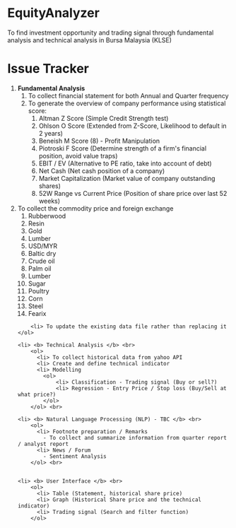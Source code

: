 # EquityAnalyzer
To find investment opportunity and trading signal through fundamental analysis and technical analysis in Bursa Malaysia (KLSE)

# Issue Tracker
<ol>
    <li> <b> Fundamental Analysis </b> <br>  
    <ol>
        <li> To collect financial statement for both Annual and Quarter frequency
        <li> To generate the overview of company performance using statistical score: <br>         
            <ol>
                <li> Altman Z Score (Simple Credit Strength test)
                <li> Ohlson O Score (Extended from Z-Score, Likelihood to default in 2 years)
                <li> Beneish M Score (8) - Profit Manipulation 
                <li> Piotroski F Score (Determine strength of a firm's financial position, avoid value traps)
                <li> EBIT / EV (Alternative to PE ratio, take into account of debt)
                <li> Net Cash (Net cash position of a company)
                <li> Market Capitalization (Market value of company outstanding shares)
                <li> 52W Range vs Current Price (Position of share price over last 52 weeks)
            </ol> 
        </ol>
        <li> To collect the commodity price and foreign exchange    
            <ol>
                <li> Rubberwood
                <li> Resin
                <li> Gold
                <li> Lumber
                <li> USD/MYR
                <li> Baltic dry
                <li> Crude oil
                <li> Palm oil
                <li> Lumber
                <li> Sugar
                <li> Poultry
                <li> Corn
                <li> Steel
                <li> Fearix
            </ol>
  
        <li> To update the existing data file rather than replacing it
    </ol>
    
    <li> <b> Technical Analysis </b> <br>  
        <ol>
          <li> To collect historical data from yahoo API
          <li> Create and define technical indicator        
          <li> Modelling        
            <ol>
                <li> Classification - Trading signal (Buy or sell?)
                <li> Regression - Entry Price / Stop loss (Buy/Sell at what price?)
            </ol>
        </ol> <br>

    <li> <b> Natural Language Processing (NLP) - TBC </b> <br>  
        <ol>
          <li> Footnote preparation / Remarks
            - To collect and summarize information from quarter report / analyst report
          <li> News / Forum
            - Sentiment Analysis
        </ol> <br>
  
    
    <li> <b> User Interface </b> <br>    
        <ol>
          <li> Table (Statement, historical share price)
          <li> Graph (Historical Share price and the technical indicator)
          <li> Trading signal (Search and filter function)
        </ol>
</ol>  
